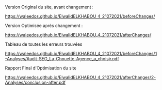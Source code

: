 Version Original du site, avant changement :

https://waleedos.github.io/ElwalidELKHABOU_4_21072021/beforeChanges/

Version Optimisée après changement :

https://waleedos.github.io/ElwalidELKHABOU_4_21072021/afterChanges/

Tableau de toutes les erreurs trouvées

https://waleedos.github.io/ElwalidELKHABOU_4_21072021/beforeChanges/1-Analyses/Audit-SEO_La-Chouette-Agence_a_choisir.pdf

Rapport Final d'Optimisation du site

https://waleedos.github.io/ElwalidELKHABOU_4_21072021/afterChanges/2-Analyses/conclusion-after.pdf